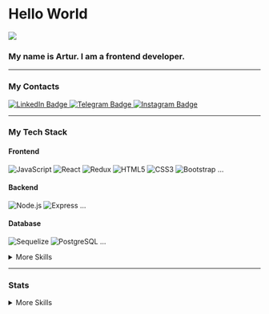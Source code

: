# Hello World

![](https://komarev.com/ghpvc/?username=arturohanyan1)

### My name is Artur. I am a frontend developer.
***

### My Contacts
<div id="badges">
  <a href="https://www.linkedin.com/in/artur-ohanyan-987485160">
    <img src="https://img.shields.io/badge/-LinkedIn-000?&logo=LinkedIn" alt="LinkedIn Badge"/>
  </a>
  <a href="https://t.me/artur_ohanyan">
    <img src="https://img.shields.io/badge/-Telegram-000?&logo=Telegram" alt="Telegram Badge"/>
  </a>
  <a href="https://www.instagram.com/_artur_ohanyan/">
    <img src="https://img.shields.io/badge/-Instagram-000?&logo=Instagram" alt="Instagram Badge"/>
  </a>
</div>

***

### My Tech Stack

#### Frontend
![JavaScript](https://img.shields.io/badge/-JavaScript-000?&logo=JavaScript)
![React](https://img.shields.io/badge/-React-000?&logo=React)
![Redux](https://img.shields.io/badge/-Redux-000?&logo=Redux)
![HTML5](https://img.shields.io/badge/-HTML5-000?&logo=HTML5)
![CSS3](https://img.shields.io/badge/-CSS3-000?&logo=CSS3)
![Bootstrap](https://img.shields.io/badge/-Bootstrap-000?&logo=Bootstrap)
...
#### Backend
![Node.js](https://img.shields.io/badge/-Node.js-000?&logo=Node.js)
![Express](https://img.shields.io/badge/-Express-000?&logo=Express)
...
#### Database
![Sequelize](https://img.shields.io/badge/-Sequelize-000?&logo=Sequelize)
![PostgreSQL](https://img.shields.io/badge/-PostgreSQL-000?&logo=PostgreSQL)
...

<details>
<summary>More Skills</summary>

![JEST](https://img.shields.io/badge/-JEST-000?&logo=JEST)
![GitHub](https://img.shields.io/badge/-GitHub-000?&logo=GitHub)
![Visual Studio Code](https://img.shields.io/badge/-Visual%20Studio%20Code-000?&logo=Visual%20Studio%20Code)
![Slack](https://img.shields.io/badge/-Slack-000?&logo=Slack)
...
</details>

***

### Stats

<details>
<summary>More Skills</summary>
![Anurag's GitHub stats](https://github-readme-stats.vercel.app/api?username=arturohanyan1&show_icons=true&theme=radical)
</details>
